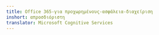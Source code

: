 ```yaml
---
title: Office 365-για προχωρημένους-ασφάλεια-διαχείριση
inshort: απροσδιόριστη
translator: Microsoft Cognitive Services
---
```




